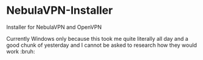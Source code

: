 # NebulaVPN-Installer
Installer for NebulaVPN and OpenVPN

Currently Windows only because this took me quite literally all day and a good chunk of yesterday and I cannot be asked to research how they would work :bruh:

